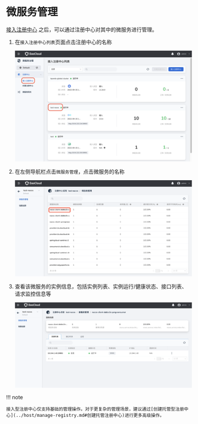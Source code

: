 # 微服务管理

[接入注册中心](./manage-registry.md#接入注册中心) 之后，可以通过注册中心对其中的微服务进行管理。

1. 在`接入注册中心列表`页面点击注册中心的名称

    ![点击注册中心名称](imgs/service01.png)

2. 在左侧导航栏点击`微服务管理`，点击微服务的名称
   
    ![点击注册中心名称](imgs/service02.png)

3. 查看该微服务的实例信息，包括实例列表、实例运行/健康状态、接口列表、请求监控信息等
   
    ![点击注册中心名称](imgs/service03.png)


!!! note

    接入型注册中心仅支持基础的管理操作。对于更复杂的管理场景，建议通过[创建托管型注册中心](../host/manage-registry.md#创建托管注册中心)进行更多高级操作。